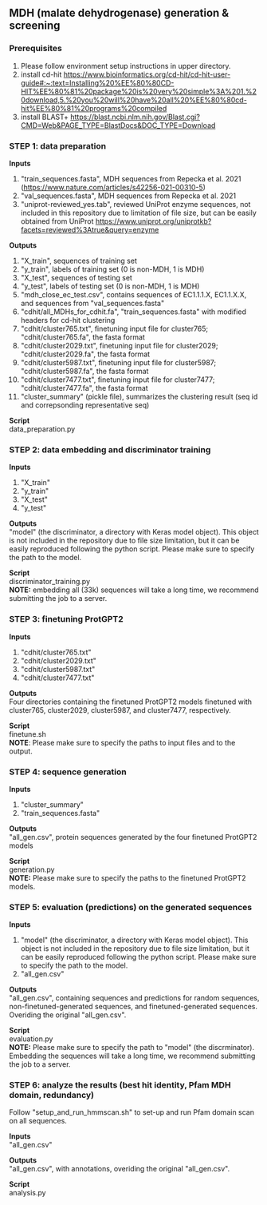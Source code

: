 
## MDH (malate dehydrogenase) generation & screening

### Prerequisites
1) Please follow environment setup instructions in upper directory.
2) install cd-hit https://www.bioinformatics.org/cd-hit/cd-hit-user-guide#:~:text=Installing%20%EE%80%80CD-HIT%EE%80%81%20package%20is%20very%20simple%3A%201.%20download,5.%20you%20will%20have%20all%20%EE%80%80cd-hit%EE%80%81%20programs%20compiled
3) install BLAST+ https://blast.ncbi.nlm.nih.gov/Blast.cgi?CMD=Web&PAGE_TYPE=BlastDocs&DOC_TYPE=Download

### STEP 1: data preparation

**Inputs** 
1) "train_sequences.fasta", MDH sequences from Repecka et al. 2021 (https://www.nature.com/articles/s42256-021-00310-5)
2) "val_sequences.fasta", MDH sequences from Repecka et al. 2021 
3) "uniprot-reviewed_yes.tab", reviewed UniProt enzyme sequences, not included in this repository due to limitation of file size, but can be easily obtained from UniProt https://www.uniprot.org/uniprotkb?facets=reviewed%3Atrue&query=enzyme

**Outputs**
1) "X_train", sequences of training set
2) "y_train", labels of training set (0 is non-MDH, 1 is MDH)
3) "X_test", sequences of testing set
4) "y_test", labels of testing set (0 is non-MDH, 1 is MDH)
5) "mdh_close_ec_test.csv", contains sequences of EC1.1.1.X, EC1.1.X.X, and sequences from "val_sequences.fasta"
6) "cdhit/all_MDHs_for_cdhit.fa", "train_sequences.fasta" with modified headers for cd-hit clustering
7) "cdhit/cluster765.txt", finetuning input file for cluster765; "cdhit/cluster765.fa", the fasta format
8) "cdhit/cluster2029.txt", finetuning input file for cluster2029; "cdhit/cluster2029.fa", the fasta format
9) "cdhit/cluster5987.txt", finetuning input file for cluster5987; "cdhit/cluster5987.fa", the fasta format
10) "cdhit/cluster7477.txt", finetuning input file for cluster7477; "cdhit/cluster7477.fa", the fasta format
11) "cluster_summary" (pickle file), summarizes the clustering result (seq id and correpsonding representative seq)

**Script**  
data_preparation.py  

### STEP 2: data embedding and discriminator training
**Inputs**
1) "X_train"
2) "y_train"
3) "X_test"
4) "y_test"

**Outputs**  
"model" (the discriminator, a directory with Keras model object). This object is not included in the repository due to file size limitation, but it can be easily reproduced following the python script. Please make sure to specify the path to the model.

**Script**  
discriminator_training.py  
**NOTE:** embedding all (33k) sequences will take a long time, we recommend submitting the job to a server.

### STEP 3: finetuning ProtGPT2
**Inputs**  
1) "cdhit/cluster765.txt"
2) "cdhit/cluster2029.txt"
3) "cdhit/cluster5987.txt"
4) "cdhit/cluster7477.txt"

**Outputs**  
Four directories containing the finetuned ProtGPT2 models finetuned with cluster765, cluster2029, cluster5987, and cluster7477, respectively.  

**Script**  
finetune.sh  
**NOTE**: Please make sure to specify the paths to input files and to the output.

### STEP 4: sequence generation
**Inputs**
1) "cluster_summary"
2) "train_sequences.fasta"

**Outputs**  
"all_gen.csv", protein sequences generated by the four finetuned ProtGPT2 models

**Script**  
generation.py  
**NOTE:** Please make sure to specify the paths to the finetuned ProtGPT2 models.

### STEP 5: evaluation (predictions) on the generated sequences
**Inputs**
1) "model" (the discriminator, a directory with Keras model object). This object is not included in the repository due to file size limitation, but it can be easily reproduced following the python script. Please make sure to specify the path to the model.
2) "all_gen.csv"

**Outputs**  
"all_gen.csv", containing sequences and predictions for random sequences, non-finetuned-generated sequences, 
and finetuned-generated sequences. Overiding the original "all_gen.csv".

**Script**  
evaluation.py  
**NOTE:** Please make sure to specify the path to "model" (the discrminator). Embedding the sequences will take a long time, we recommend
 submitting the job to a server.

### STEP 6: analyze the results (best hit identity, Pfam MDH domain, redundancy)
Follow "setup_and_run_hmmscan.sh" to set-up and run Pfam domain scan on all sequences.

**Inputs**  
"all_gen.csv"

**Outputs**  
"all_gen.csv", with annotations, overiding the original "all_gen.csv".

**Script**  
analysis.py









